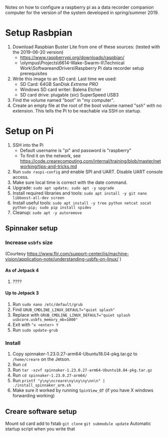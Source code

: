 Notes on how to configure a raspberry pi as a data recorder companion computer for the version of the system developed in spring/summer 2019.

# Setup Rasbpian

1. Download Raspbian Buster Lite from one of these sources: (tested with the 2019-06-20 version)
    - https://www.raspberrypi.org/downloads/raspbian/
    - \\olympus\Projects\6614-Wake-Swarm-II\Technical Work\SoftwareandDrivers\Raspberry Pi data recorder setup prerequisites
2. Write this image to an SD card.  Last time we used:
    - SD Card: 64GB SanDisk *Extreme PRO*
    - Windows SD card writer: Balena Etcher
    - SD card drive: plugable (sic) SuperSpeed USB3
3. Find the volume named "boot" in "my computer".
4. Create an empty file at the root of the boot volume named "ssh" with no extension.  This tells the Pi to be reachable via SSH on startup.

# Setup on Pi

1. SSH into the Pi
    - Default username is "pi" and password is "raspberry"
    - To find it on the network, see https://code.crearecomputing.com/internal/training/blob/master/networking/tips-and-tricks.md
2. Run `sudo raspi-config` and enable SPI and UART.  Disable UART console access.
2. Make sure local time is correct with the date command.
6. Upgrade: `sudo apt update; sudo apt -y upgrade`
4. Install required libraries and tools: `sudo apt install -y git nano libboost-all-dev screen`
5. Install useful tools: `sudo apt install -y tree python netcat socat python-pip; sudo pip install spidev`
7. Cleanup: `sudo apt -y autoremove`

## Spinnaker setup

### Increase `usbfs` size
(Courtesy https://www.flir.com/support-center/iis/machine-vision/application-note/understanding-usbfs-on-linux/ )

#### As of Jetpack 4
1. ????

#### Up to Jetpack 3
1. Run `sudo nano /etc/default/grub`
2. Find `GRUB_CMDLINE_LINUX_DEFAULT="quiet splash"`
3. Replace with `GRUB_CMDLINE_LINUX_DEFAULT="quiet splash usbcore.usbfs_memory_mb=1000"`
4. Exit with `^x <enter> Y`
4. Run `sudo update-grub`

### Install

1. Copy spinnaker-1.23.0.27-arm64-Ubuntu18.04-pkg.tar.gz to `/home/creare` on the Jetson.
2. Run `cd`
3. Run `tar -xzvf spinnaker-1.23.0.27-arm64-Ubuntu18.04-pkg.tar.gz`
4. Run `cd spinnaker-1.23.0.27-arm64/`
5. Run `printf "y\ny\ncreare\ny\ny\ny\nn\n" | ./install_spinnaker_arm.sh`
6. Make sure it worked by running `SpinView_QT` (if you have X windows forwarding working)

## Creare software setup
Mount sd card
add to fstab
`git clone`
`git submodule update`
Automatic startup script when you write that
